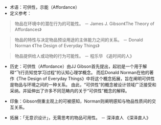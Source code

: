 - 术语：可供性，示能（Affordance）
- 定义参考：

> 物品在环境中的潜在行为的可能性。 － James J. Gibson《The Theory of Affordances》

> 物品的特性与决定物品预设用途的主体能力之间的关系。 － Donald Norman 《The Design of Everyday Things》

> 物品提供给人或动物的行为可能性。 － 程乐华 《追时间的人》

- 历史：可供性（Affordance）由JJ Gibson首先提出，起初是一个用于解释“飞行员知觉学习过程”的认知心理学概念。
       而后Donald Norman在他的著作《The Design of Everyday Things》中将这个概念拓展，旨在阐明可供性是物品与环境之间的一种关系。
       由此，“可供性”的概念被设计领域广泛接受和采纳。并延伸出了许多不同范畴内的关于“可供性”概念的解释。

- 印象：Gibson侧重主观上的可被感知，Norman则阐明感知与物品性质间的交互关系。
- 拓展：「无意识设计」，无需思考的物品可用性。 － 深泽直人 《深泽直人》
